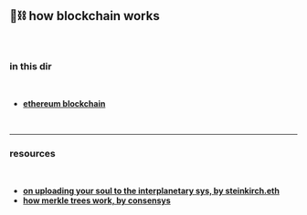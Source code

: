 ## 🧱⛓ how blockchain works

<br>

### in this dir

<br>

* **[ethereum blockchain](ethereum.md)**



<br>

----

### resources

<br>

* **[on uploading your soul to the interplanetary sys, by steinkirch.eth](https://mirror.xyz/steinkirch.eth/A3iJGhXTJI5fgQoZVgIu3ovPV1P8zrxigpwngm0n4I0)**
* **[how merkle trees work, by consensys](https://media.consensys.net/ever-wonder-how-merkle-trees-work-c2f8b7100ed3)**
